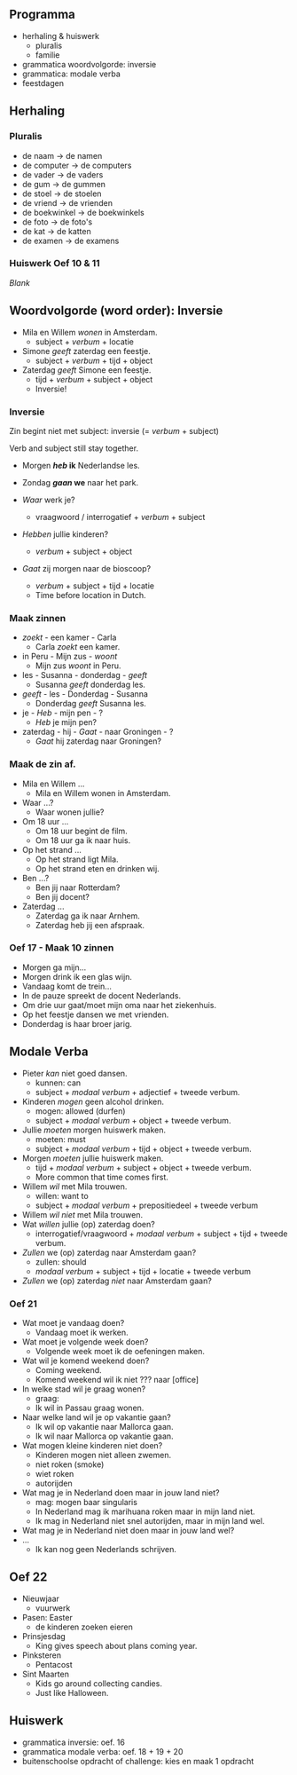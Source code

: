 

## Programma

* herhaling & huiswerk
  * pluralis
  * familie
* grammatica woordvolgorde: inversie
* grammatica: modale verba
* feestdagen


## Herhaling

### Pluralis

* de naam &rarr; de namen
* de computer &rarr; de computers
* de vader &rarr; de vaders
* de gum &rarr; de gummen
* de stoel &rarr; de stoelen
* de vriend &rarr; de vrienden
* de boekwinkel &rarr; de boekwinkels
* de foto &rarr; de foto's
* de kat &rarr; de katten
* de examen &rarr; de examens

### Huiswerk Oef 10 & 11

_Blank_


## Woordvolgorde (word order): Inversie

* Mila en Willem _wonen_ in Amsterdam.
  * subject + _verbum_ + locatie
* Simone _geeft_ zaterdag een feestje.
  * subject + _verbum_ + tijd + object
* Zaterdag _geeft_ Simone een feestje.
  * tijd + _verbum_ + subject + object
  * Inversie!

### Inversie

Zin begint niet met subject: inversie (= _verbum_ + subject)

Verb and subject still stay together.

* Morgen **_heb_ ik** Nederlandse les.
* Zondag **_gaan_ we** naar het park.

* _Waar_ werk je?
  * vraagwoord / interrogatief + _verbum_ + subject
* _Hebben_ jullie kinderen?
  * _verbum_ + subject + object
* _Gaat_ zij morgen naar de bioscoop?
  * _verbum_ + subject + tijd + locatie
  * Time before location in Dutch.

### Maak zinnen

* _zoekt_ - een kamer - Carla
  * Carla _zoekt_ een kamer.
* in Peru - Mijn zus - _woont_
  * Mijn zus _woont_ in Peru.
* les - Susanna - donderdag - _geeft_
  * Susanna _geeft_ donderdag les.
* _geeft_ - les - Donderdag - Susanna
  * Donderdag _geeft_ Susanna les.
* je - _Heb_ - mijn pen - ?
  * _Heb_ je mijn pen?
* zaterdag - hij - _Gaat_ - naar Groningen - ?
  * _Gaat_ hij zaterdag naar Groningen?

### Maak de zin af.

* Mila en Willem ...
  * Mila en Willem wonen in Amsterdam.
* Waar ...?
  * Waar wonen jullie?
* Om 18 uur ...
  * Om 18 uur begint de film.
  * Om 18 uur ga ik naar huis.
* Op het strand ...
  * Op het strand ligt Mila.
  * Op het strand eten en drinken wij.
* Ben ...?
  * Ben jij naar Rotterdam?
  * Ben jij docent?
* Zaterdag ...
  * Zaterdag ga ik naar Arnhem.
  * Zaterdag heb jij een afspraak.

### Oef 17 - Maak 10 zinnen

* Morgen ga mijn...
* Morgen drink ik een glas wijn.
* Vandaag komt de trein...
* In de pauze spreekt de docent Nederlands.
* Om drie uur gaat/moet mijn oma naar het ziekenhuis.
* Op het feestje dansen we met vrienden.
* Donderdag is haar broer jarig.


## Modale Verba

* Pieter _kan_ niet goed dansen.
  * kunnen: can
  * subject + _modaal verbum_ + adjectief + tweede verbum.
* Kinderen _mogen_ geen alcohol drinken.
  * mogen: allowed (durfen)
  * subject + _modaal verbum_ + object + tweede verbum.
* Jullie _moeten_ morgen huiswerk maken.
  * moeten: must
  * subject + _modaal verbum_ + tijd + object + tweede verbum.
* Morgen _moeten_ jullie huiswerk maken.
  * tijd + _modaal verbum_ + subject + object + tweede verbum.
  * More common that time comes first.
* Willem _wil_ met Mila trouwen.
  * willen: want to
  * subject + _modaal verbum_ + prepositiedeel + tweede verbum
* Willem _wil_ _niet_ met Mila trouwen.
* Wat _willen_ jullie (op) zaterdag doen?
  * interrogatief/vraagwoord + _modaal verbum_ + subject + tijd + tweede verbum.
* _Zullen_ we (op) zaterdag naar Amsterdam gaan?
  * zullen: should
  * _modaal verbum_ + subject + tijd + locatie + tweede verbum
* _Zullen_ we (op) zaterdag _niet_ naar Amsterdam gaan?

### Oef 21

* Wat moet je vandaag doen?
  * Vandaag moet ik werken.
* Wat moet je volgende week doen?
  * Volgende week moet ik de oefeningen maken.
* Wat wil je komend weekend doen?
  * Coming weekend.
  * Komend weekend wil ik niet ??? naar [office]
* In welke stad wil je graag wonen?
  * graag: 
  * Ik wil in Passau graag wonen.
* Naar welke land wil je op vakantie gaan?
  * Ik wil op vakantie naar Mallorca gaan.
  * Ik wil naar Mallorca op vakantie gaan.
* Wat mogen kleine kinderen niet doen?
  * Kinderen mogen niet alleen zwemen.
  * niet roken (smoke)
  * wiet roken
  * autorijden
* Wat mag je in Nederland doen maar in jouw land niet?
  * mag: mogen baar singularis
  * In Nederland mag ik marihuana roken maar in mijn land niet.
  * Ik mag in Nederland niet snel autorijden, maar in mijn land wel.
* Wat mag je in Nederland niet doen maar in jouw land wel?
* ...
  * Ik kan nog geen Nederlands schrijven.


## Oef 22

* Nieuwjaar
  * vuurwerk
* Pasen: Easter
  * de kinderen zoeken eieren
* Prinsjesdag
  * King gives speech about plans coming year.
* Pinksteren
  * Pentacost
* Sint Maarten
  * Kids go around collecting candies.
  * Just like Halloween.


## Huiswerk

* grammatica inversie: oef. 16
* grammatica modale verba: oef. 18 + 19 + 20
* buitenschoolse opdracht of challenge: kies en maak 1 opdracht

